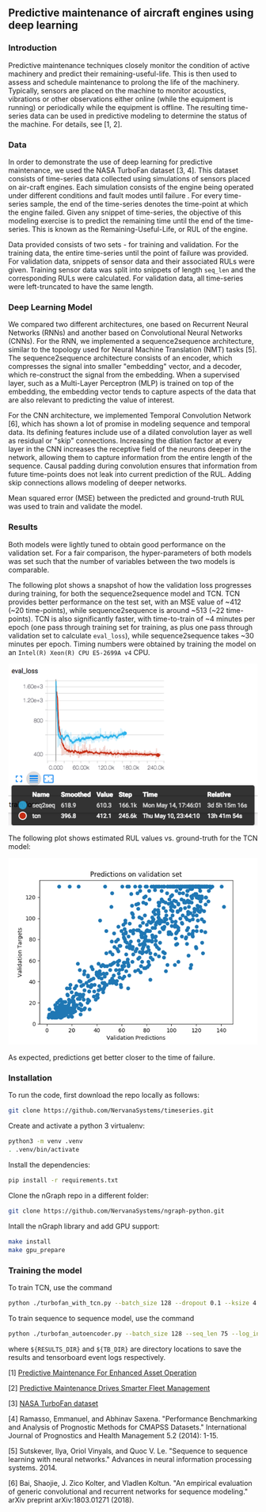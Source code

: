 ## Predictive maintenance of aircraft engines using deep learning

### Introduction
Predictive maintenance techniques closely monitor the condition of active machinery and predict their remaining-useful-life. This is then used to assess and schedule maintenance to prolong the life of the machinery. Typically, sensors are placed on the machine to monitor acoustics, vibrations or other observations either online (while the equipment is running) or periodically while the equipment is offline. The resulting time-series data can be used in predictive modeling to determine the status of the machine. For details, see [1, 2].

### Data
In order to demonstrate the use of deep learning for predictive maintenance, we used the NASA TurboFan dataset [3, 4]. This dataset consists of time-series data collected using simulations of sensors placed on air-craft engines. Each simulation consists of the engine being operated under different conditions and fault modes until failure . For every time-series sample, the end of the time-series denotes the time-point at which the engine failed. Given any snippet of time-series, the objective of this modeling exercise is to predict the remaining time until the end of the time-series. This is known as the Remaining-Useful-Life, or RUL of the engine.

Data provided consists of two sets - for training and validation. For the training data, the entire time-series until the point of failure was provided. For validation data, snippets of sensor data and their associated RULs were given. Training sensor data was split into snippets of length `seq_len` and the corresponding RULs were calculated. For validation data, all time-series were left-truncated to have the same length.

### Deep Learning Model
We compared two different architectures, one based on Recurrent Neural Networks (RNNs) and another based on Convolutional Neural Networks (CNNs). For the RNN, we implemented a sequence2sequence architecture, similar to the topology used for Neural Machine Translation (NMT) tasks [5]. The sequence2sequence architecture consists of an encoder, which compresses the signal into smaller "embedding" vector, and a decoder, which re-construct the signal from the embedding. When a supervised layer, such as a Multi-Layer Perceptron (MLP) is trained on top of the embedding, the embedding vector tends to capture aspects of the data that are also relevant to predicting the value of interest.

For the CNN architecture, we implemented Temporal Convolution Network [6], which has shown a lot of promise in modeling sequence and temporal data. Its defining features include use of a dilated convolution layer as well as residual or "skip" connections. Increasing the dilation factor at every layer in the CNN increases the receptive field of the neurons deeper in the network, allowing them to capture information from the entire length of the sequence. Causal padding during convolution ensures that information from future time-points does not leak into current prediction of the RUL. Adding skip connections allows modeling of deeper networks.

Mean squared error (MSE) between the predicted and ground-truth RUL was used to train and validate the model.

### Results
Both models were lightly tuned to obtain good performance on the validation set. For a fair comparison, the hyper-parameters of both models was set such that the number of variables between the two models is comparable.

The following plot shows a snapshot of how the validation loss progresses during training, for both the sequence2sequence model and TCN. TCN provides better performance on the test set, with an MSE value of ~412 (~20 time-points), while sequence2sequence is around ~513 (~22 time-points). TCN is also significantly faster, with time-to-train of ~4 minutes per epoch (one pass through training set for training, as plus one pass through validation set to calculate `eval_loss`), while sequence2sequence takes ~30 minutes per epoch. Timing numbers were obtained by training the model on an `Intel(R) Xeon(R) CPU E5-2699A v4` CPU.

![validation loss](./training/predictive_maintenance/images/eval_loss_plot.png)

The following plot shows estimated RUL values vs. ground-truth for the TCN model:

![predictions](./training/predictive_maintenance/images/preds_validation_output.png)

As expected, predictions get better closer to the time of failure.

### Installation
To run the code, first download the repo locally as follows:
```bash
git clone https://github.com/NervanaSystems/timeseries.git
```
Create and activate a python 3 virtualenv:
```bash
python3 -m venv .venv
. .venv/bin/activate
```
Install the dependencies:
```bash
pip install -r requirements.txt
```
Clone the nGraph repo in a different folder:
```bash
git clone https://github.com/NervanaSystems/ngraph-python.git
```
Intall the nGraph library and add GPU support:
```bash
make install
make gpu_prepare
```


### Training the model
To train TCN, use the command
```bash
python ./turbofan_with_tcn.py --batch_size 128 --dropout 0.1 --ksize 4 --levels 4 --seq_len 50 --log_interval 100 --nhid 70 --lr 0.002 --grad_clip_value 0.4 --results_dir ${RESULTS_DIR} --tensorboard_dir ${TB_DIR} -b cpu --epochs 200 --save_plots
```
To train sequence to sequence model, use the command
```bash
python ./turbofan_autoencoder.py --batch_size 128 --seq_len 75 --log_interval 100 --n_hidden 70,70 --lr 0.002 --grad_clip_value 0.4 --save_plots --results_dir ${RESULTS_DIR} --tensorboard_dir ${TB_DIR} -b cpu --epochs 200 --save_plots
```
where `${RESULTS_DIR}` and `${TB_DIR}` are directory locations to save the results and tensorboard event logs respectively.



[1] [Predictive Maintenance For Enhanced Asset Operation](https://www.intel.com/content/www/us/en/manufacturing/solutions/predictive-maintenance-and-asset-optimization.html)

[2] [Predictive Maintenance Drives Smarter Fleet Management](https://www.intel.com/content/www/us/en/internet-of-things/solution-briefs/predictive-maintenance-fleet-management-brief.html)

[3] [NASA TurboFan dataset](https://ti.arc.nasa.gov/tech/dash/groups/pcoe/prognostic-data-repository/#turbofan)

[4] Ramasso, Emmanuel, and Abhinav Saxena. "Performance Benchmarking and Analysis of Prognostic Methods for CMAPSS Datasets." International Journal of Prognostics and Health Management 5.2 (2014): 1-15.

[5] Sutskever, Ilya, Oriol Vinyals, and Quoc V. Le. "Sequence to sequence learning with neural networks." Advances in neural information processing systems. 2014.

[6] Bai, Shaojie, J. Zico Kolter, and Vladlen Koltun. "An empirical evaluation of generic convolutional and recurrent networks for sequence modeling." arXiv preprint arXiv:1803.01271 (2018).
